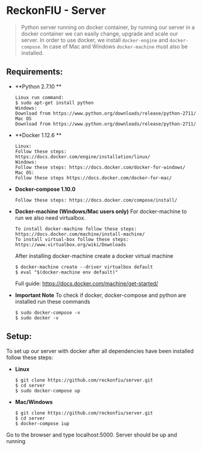 # ReckonFIU - Server 

> Python server running on docker container, by running our server in a docker container we can easily change, upgrade and scale our server. In order to use docker, we install `docker-engine` and `docker-compose`. In case of Mac and Windows `docker-machine` must also be installed.   

## Requirements:
* **Python 2.7.10 **
    ```
    Linux run command:
    $ sudo apt-get install python
    Windows:
    Download from https://www.python.org/downloads/release/python-2711/
    Mac OS 
    Download from https://www.python.org/downloads/release/python-2711/
    ```
* **Docker 1.12.6 **
    ```
    Linux:
    Follow these steps: https://docs.docker.com/engine/installation/linux/
    Windows:
    Follow these steps: https://docs.docker.com/docker-for-windows/
    Mac OS:
    Follow these steps https://docs.docker.com/docker-for-mac/
    ```
* **Docker-compose 1.10.0** 
    ```
    Follow these steps: https://docs.docker.com/compose/install/
    ```
* **Docker-machine (Windows/Mac users only)** For docker-machine to run we also need virtualbox. 
    ```
    To install docker-machine follow these steps: https://docs.docker.com/machine/install-machine/
    To install virtual-box follow these steps: https://www.virtualbox.org/wiki/Downloads
    ```
    After installing docker-machine create a docker virtual machine
    ```
    $ docker-machine create --driver virtualbox default
    $ eval "$(docker-machine env default)"
    ```
    
    Full guide: https://docs.docker.com/machine/get-started/
* **Important Note**
    To check if docker, docker-compose and python are installed run these commands
    ```
    $ sudo docker-compose -v
    $ sudo docker -v
    ```
## Setup:
 To set up our server with docker after all dependencies have been installed follow these steps:
 
 * **Linux**
    ```
    $ git clone https://github.com/reckonfiu/server.git
    $ cd server
    $ sudo docker-compose up
    
    ```
* **Mac/Windows**
    ```
    $ git clone https://github.com/reckonfiu/server.git
    $ cd server
    $ docker-compose iup
    ```
 Go to the browser and type localhost:5000. Server should be up and running   
    
    
